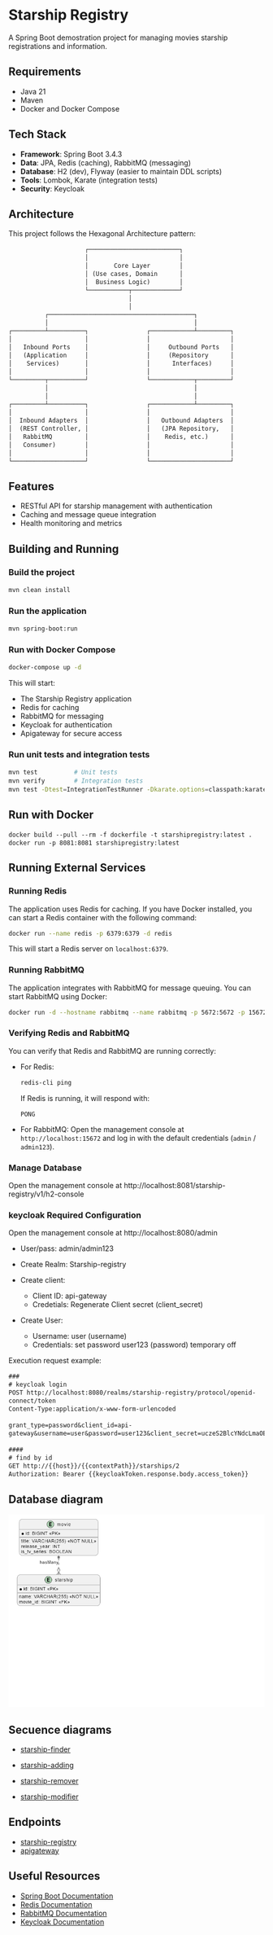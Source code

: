 # Starship Registry

A Spring Boot demostration project for managing movies starship registrations and information.

## Requirements

- Java 21
- Maven
- Docker and Docker Compose

## Tech Stack

- **Framework**: Spring Boot 3.4.3
- **Data**: JPA, Redis (caching), RabbitMQ (messaging)
- **Database**: H2 (dev), Flyway (easier to maintain DDL scripts)
- **Tools**: Lombok, Karate (integration tests)
- **Security**: Keycloak

## Architecture

This project follows the Hexagonal Architecture pattern:

```
                     ┌─────────────────────────┐
                     │                         │
                     │       Core Layer        │
                     │ (Use cases, Domain      │
                     │  Business Logic)        │
                     └───────────┬─────────────┘
                                 │
                                 │
          ┌────────────────────────────────────────┐
          │                                        │
┌─────────┴──────────┐                ┌────────────┴─────────┐
│                    │                │                      │
│   Inbound Ports    │                │     Outbound Ports   │
│   (Application     │                │     (Repository      │
│    Services)       │                │      Interfaces)     │
│                    │                │                      │
└─────────┬──────────┘                └────────────┬─────────┘
          │                                        │
          │                                        │
┌─────────┴──────────┐                ┌────────────┴─────────┐
│                    │                │                      │
│  Inbound Adapters  │                │   Outbound Adapters  │
│  (REST Controller, │                │   (JPA Repository,   │
│   RabbitMQ         │                │    Redis, etc.)      │
│   Consumer)        │                │                      │
│                    │                │                      │
└────────────────────┘                └──────────────────────┘
```

## Features

- RESTful API for starship management with authentication
- Caching and message queue integration
- Health monitoring and metrics

## Building and Running

### Build the project

```bash
mvn clean install
```

### Run the application

```bash
mvn spring-boot:run
```

### Run with Docker Compose

```bash
docker-compose up -d
```

This will start:
- The Starship Registry application
- Redis for caching
- RabbitMQ for messaging
- Keycloak for authentication
- Apigateway for secure access

### Run unit tests and integration tests

```bash
mvn test          # Unit tests
mvn verify        # Integration tests
mvn test -Dtest=IntegrationTestRunner -Dkarate.options=classpath:karate/starship-adding-karate.feature:7 # Example Specific case Integration, tests file: starship-adding-karate.feature, case line: 7
```

## Run with Docker
```
docker build --pull --rm -f dockerfile -t starshipregistry:latest .
docker run -p 8081:8081 starshipregistry:latest
```

## Running External Services

### Running Redis

The application uses Redis for caching. If you have Docker installed, you can start a Redis container with the following command:

```bash
docker run --name redis -p 6379:6379 -d redis
```

This will start a Redis server on `localhost:6379`.

### Running RabbitMQ

The application integrates with RabbitMQ for message queuing. You can start RabbitMQ using Docker:

```bash
docker run -d --hostname rabbitmq --name rabbitmq -p 5672:5672 -p 15672:15672 rabbitmq:management
```

### Verifying Redis and RabbitMQ

You can verify that Redis and RabbitMQ are running correctly:

- For Redis:
  ```bash
  redis-cli ping
  ```
  If Redis is running, it will respond with:
  ```
  PONG
  ```

- For RabbitMQ:
  Open the management console at `http://localhost:15672` and log in with the default credentials (`admin` / `admin123`).

### Manage Database

Open the management console at http://localhost:8081/starship-registry/v1/h2-console

### keycloak Required Configuration

Open the management console at http://localhost:8080/admin
- User/pass: admin/admin123

- Create Realm: Starship-registry
- Create client: 
  - Client ID: api-gateway
  - Credetials: Regenerate Client secret (client_secret)
- Create User:
    - Username: user (username)
    - Credentials: set password user123 (password) temporary off

Execution request example:
```
###
# keycloak login
POST http://localhost:8080/realms/starship-registry/protocol/openid-connect/token
Content-Type:application/x-www-form-urlencoded

grant_type=password&client_id=api-gateway&username=user&password=user123&client_secret=uczeS2BlcYNdcLmaOEv8vcQaqxwc10du

####
# find by id
GET http://{{host}}/{{contextPath}}/starships/2
Authorization: Bearer {{keycloakToken.response.body.access_token}}
```

## Database diagram
![DER](doc/der.png)

## Secuence diagrams 
- [starship-finder](doc/bdd-specs/starship-finder.png)

- [starship-adding](doc/bdd-specs/starship-adding.png)

- [starship-remover](doc/bdd-specs/starship-remover.png)

- [starship-modifier](doc/bdd-specs/starship-modifier.png)

## Endpoints
- [starship-registry](doc/endpoints/starship-registry.http)
- [apigateway](apigateway/endpoints/apigateway.http)

## Useful Resources

- [Spring Boot Documentation](https://docs.spring.io/spring-boot/docs/current/reference/html/)
- [Redis Documentation](https://redis.io/documentation)
- [RabbitMQ Documentation](https://www.rabbitmq.com/documentation.html)
- [Keycloak Documentation](https://www.keycloak.org/documentation)

